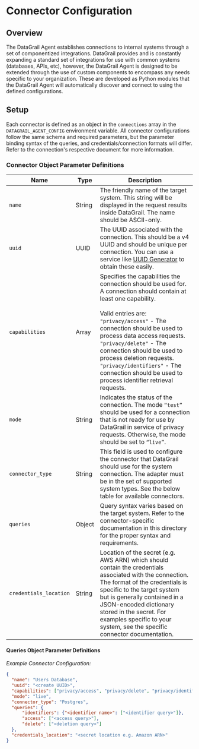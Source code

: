 # Connector Configuration

## Overview

The DataGrail Agent establishes connections to internal systems through a set of componentized integrations. DataGrail provides and is constantly expanding a standard set of integrations for use with common systems (databases, APIs, etc), however, the DataGrail Agent is designed to be extended through the use of custom components to encompass any needs specific to your organization. These are developed as Python modules that the DataGrail Agent will automatically discover and connect to using the defined configurations.

## Setup

Each connector is defined as an object in the `connections` array in the `DATAGRAIL_AGENT_CONFIG` environment variable. All connector configurations follow the same schema and required parameters, but the parameter binding syntax of the queries, and credentials/connection formats will differ. Refer to the connection's respective document for more information.

### Connector Object Parameter Definitions

| Name                   | Type   | Description                                                                                                                                                                                                                                                                                                                                                                                                                                        |
|------------------------|--------|----------------------------------------------------------------------------------------------------------------------------------------------------------------------------------------------------------------------------------------------------------------------------------------------------------------------------------------------------------------------------------------------------------------------------------------------------|
| `name`                 | String | The friendly name of the target system. This string will be displayed in the request results inside DataGrail. The name should be ASCII-only.                                                                                                                                                                                                                                                                                                      |
| `uuid`                 | UUID   | The UUID associated with the connection. This should be a v4 UUID and should be unique per connection. You can use a service like [UUID Generator](https://www.uuidgenerator.net/) to obtain these easily.                                                                                                                                                                                                                                         |
| `capabilities`         | Array  | Specifies the capabilities the connection should be used for. A connection should contain at least one capability. <br /><br />  Valid entries are: <br />  `"privacy/access"` - The connection should be used to process data access requests. <br />  `"privacy/delete"` - The connection should be used to process deletion requests. <br />  `"privacy/identifiers"` - The connection should be used to process identifier retrieval requests. |
| `mode`                 | String | Indicates the status of the connection. The mode `“test”` should be used for a connection that is not ready for use by DataGrail in service of privacy requests. Otherwise, the mode should be set to `“live”`.                                                                                                                                                                                                                                    |
| `connector_type`       | String | This field is used to configure the connector that DataGrail should use for the system connection. The adapter must be in the set of supported system types. See the below table for available connectors.                                                                                                                                                                                                                                         |
| `queries`              | Object | Query syntax varies based on the target system. Refer to the connector-specific documentation in this directory for the proper syntax and requirements.                                                                                                                                                                                                                                                                                            |
| `credentials_location` | String | Location of the secret (e.g. AWS ARN) which should contain the credentials associated with the connection. The format of the credentials is specific to the target system but is generally contained in a JSON-encoded dictionary stored in the secret. For examples specific to your system, see the specific connector documentation.                                                                                                            |

#### Queries Object Parameter Definitions



_Example Connector Configuration:_
```json
{
  "name": "Users Database",
  "uuid": "<create UUID>",
  "capabilities": ["privacy/access", "privacy/delete", "privacy/identifiers"],
  "mode": "live",
  "connector_type": "Postgres",
  "queries": {
      "identifiers": {"<identifier name>": ["<identifier query>"]},
      "access": ["<access query>"],
      "delete": ["<deletion query>"]
  },
  "credentials_location": "<secret location e.g. Amazon ARN>"
}
```
